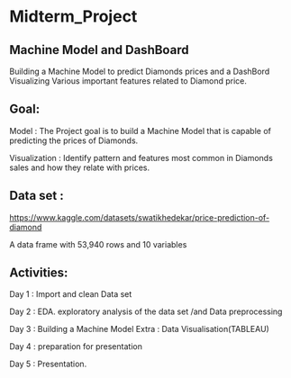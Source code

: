 # Midterm_Project
## Machine Model and DashBoard
Building a Machine Model to predict Diamonds prices and a DashBord Visualizing Various important features related to Diamond price.

## Goal:
Model : The Project goal is to build a Machine Model that is capable of predicting the prices of Diamonds.

Visualization : Identify pattern and features most common in Diamonds sales and how they relate with prices.

## Data set :
https://www.kaggle.com/datasets/swatikhedekar/price-prediction-of-diamond

A data frame with 53,940 rows and 10 variables

## Activities:

Day 1 : Import and clean Data set

Day 2 : EDA. exploratory analysis of the data set /and  Data preprocessing

Day 3 : Building a Machine Model
       Extra : Data Visualisation(TABLEAU)

Day 4 : preparation for presentation

Day 5 : Presentation.
